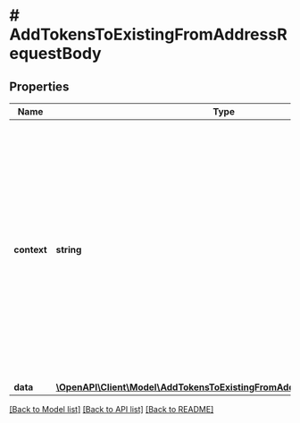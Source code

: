 # # AddTokensToExistingFromAddressRequestBody

## Properties

Name | Type | Description | Notes
------------ | ------------- | ------------- | -------------
**context** | **string** | In batch situations the user can use the context to correlate responses with requests. This property is present regardless of whether the response was successful or returned as an error. &#x60;context&#x60; is specified by the user. | [optional]
**data** | [**\OpenAPI\Client\Model\AddTokensToExistingFromAddressRequestBodyData**](AddTokensToExistingFromAddressRequestBodyData.md) |  |

[[Back to Model list]](../../README.md#models) [[Back to API list]](../../README.md#endpoints) [[Back to README]](../../README.md)

